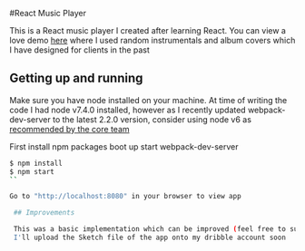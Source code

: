 #React Music Player

This is a React music player I created after learning React. You can view a love demo [here](http://tatenda.info/react-music-player/index.html) where I used random instrumentals and album covers which I have designed for clients in the past

## Getting up and running

Make sure you have node installed on your machine. At time of writing the code I had node v7.4.0 installed, however as I recently updated webpack-dev-server to the latest 2.2.0 version, consider using node v6 as [recommended by the core team](https://github.com/webpack/webpack-dev-server#readme)

First install npm packages boot up start webpack-dev-server

```bash
$ npm install
$ npm start
``

Go to "http://localhost:8080" in your browser to view app

 ## Improvements

 This was a basic implementation which can be improved (feel free to submit PR!). I'm considering doing a video tutorial series where I'll build current app from scratch. I'll then extend it to include functionality to add new songs and update songs.json file, implement Redux for state management and so on. Will see how much free time I have and whether this repo gains any interest.
 I'll upload the Sketch file of the app onto my dribble account soon